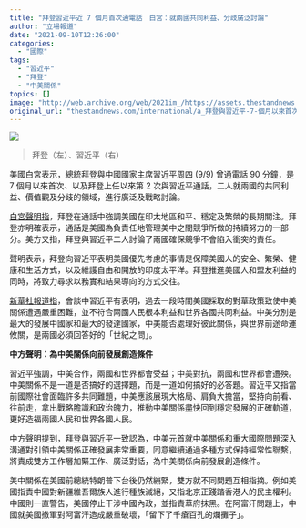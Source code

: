 ```yaml
---
title: "拜登習近平近 7 個月首次通電話　白宮：就兩國共同利益、分歧廣泛討論"
author: "立場報道"
date: "2021-09-10T12:26:00"
categories:
  - "國際"
tags:
  - "習近平"
  - "拜登"
  - "中美關係"
topics: []
image: "http://web.archive.org/web/2021im_/https://assets.thestandnews.com/media/photos/biden-08.png"
original_url: "thestandnews.com/international/a_拜登與習近平-7-個月以來首次通電話-雙方一致認為深入溝通非常重要同意保持經常聯繫"
---
```

![](http://web.archive.org/web/2021im_/https://assets.thestandnews.com/media/photos/biden-08.png)
> 拜登（左）、習近平（右）

美國白宮表示，總統拜登與中國國家主席習近平周四 (9/9) 曾通電話 90 分鐘，是 7 個月以來首次、以及拜登上任以來第 2 次與習近平通話，二人就兩國的共同利益、價值觀及分歧的領域，進行廣泛及戰略討論。

[白宮聲明指](http://web.archive.org/web/20210917153946/https://www.whitehouse.gov/briefing-room/statements-releases/2021/09/09/readout-of-president-joseph-r-biden-jr-call-with-president-xi-jinping-of-the-peoples-republic-of-china/)，拜登在通話中強調美國在印太地區和平、穩定及繁榮的長期關注。拜登亦明確表示，通話是美國為負責任地管理美中之間競爭所做的持續努力的一部分。美方又指，拜登與習近平二人討論了兩國確保競爭不會陷入衝突的責任。

聲明表示，拜登向習近平表明美國優先考慮的事情是保障美國人的安全、繁榮、健康和生活方式，以及維護自由和開放的印度太平洋。拜登推進美國人和盟友利益的同時，將致力尋求以務實和結果導向的方式交往。

[新華社報道指](http://web.archive.org/web/20210917153946/http://www.mod.gov.cn/big5/topnews/2021-09/10/content_4894488.htm)，會談中習近平有表明，過去一段時間美國採取的對華政策致使中美關係遭遇嚴重困難，並不符合兩國人民根本利益和世界各國共同利益。中美分別是最大的發展中國家和最大的發達國家，中美能否處理好彼此關係，與世界前途命運攸關，是兩國必須回答好的「世紀之問」。

**中方聲明：為中美關係向前發展創造條件**

習近平強調，中美合作，兩國和世界都會受益；中美對抗，兩國和世界都會遭殃。中美關係不是一道是否搞好的選擇題，而是一道如何搞好的必答題。習近平又指當前國際社會面臨許多共同難題，中美應該展現大格局、肩負大擔當，堅持向前看、往前走，拿出戰略膽識和政治魄力，推動中美關係盡快回到穩定發展的正確軌道，更好造福兩國人民和世界各國人民。

中方聲明提到，拜登與習近平一致認為，中美元首就中美關係和重大國際問題深入溝通對引領中美關係正確發展非常重要，同意繼續通過多種方式保持經常性聯繫，將責成雙方工作層加緊工作、廣泛對話，為中美關係向前發展創造條件。

美中關係在美國前總統特朗普下台後仍然繃緊，雙方就不同問題互相指摘。例如美國指責中國對新疆維吾爾族人進行種族滅絕，又指北京正踐踏香港人的民主權利。中國則一直警告，美國停止干涉中國內政，並指責華府抹黑。在阿富汗問題上，中國就美國撤軍對阿富汗造成嚴重破壞，「留下了千瘡百孔的爛攤子」。